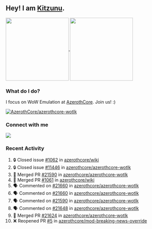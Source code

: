 ## Hey! I am [Kitzunu](https://Github.com/Kitzunu).

<!--
[![Kitzunu's Github stats](https://github-readme-stats.vercel.app/api?username=kitzunu&theme=github_dark&show_icons=true&number_format=long)](https://github.com/Kitzunu)

[![Kitzunu's Language stats](https://github-readme-stats.vercel.app/api/top-langs/?username=Kitzunu&layout=donut&theme=github_dark)](https://github.com/Kitzunu)
-->

<a href="https://github.com/Kitzunu">
  <img height=200 align="center" src="https://github-readme-stats.vercel.app/api?username=kitzunu&theme=github_dark&show_icons=true&number_format=long" />
</a>
<a href="https://github.com/Kitzunu">
  <img height=200 align="center" src="https://github-readme-stats.vercel.app/api/top-langs/?username=Kitzunu&layout=donut&theme=github_dark" />
</a>

### What do I do?

I focus on WoW Emulation at [AzerothCore](https://github.com/AzerothCore). Join us! :)

[![AzerothCore/azerothcore-wotlk](https://github-readme-stats.vercel.app/api/pin/?username=AzerothCore&repo=azerothcore-wotlk&theme=github_dark&show_owner=true)](https://github.com/azerothcore/azerothcore-wotlk)

### Connect with me
[![](https://img.shields.io/badge/AzerothCore%20Discord-Connect%20with%20me!-green)](https://discord.com/invite/gkt4y2x)

### Recent Activity

<!--START_SECTION:activity-->
1. 🔒 Closed issue [#1062](https://github.com/azerothcore/wiki/issues/1062) in [azerothcore/wiki](https://github.com/azerothcore/wiki)
2. 🔒 Closed issue [#11446](https://github.com/azerothcore/azerothcore-wotlk/issues/11446) in [azerothcore/azerothcore-wotlk](https://github.com/azerothcore/azerothcore-wotlk)
3. 🎉 Merged PR [#21590](https://github.com/azerothcore/azerothcore-wotlk/pull/21590) in [azerothcore/azerothcore-wotlk](https://github.com/azerothcore/azerothcore-wotlk)
4. 🎉 Merged PR [#1061](https://github.com/azerothcore/wiki/pull/1061) in [azerothcore/wiki](https://github.com/azerothcore/wiki)
5. 🗣 Commented on [#21660](https://github.com/azerothcore/azerothcore-wotlk/issues/21660#issuecomment-2704973129) in [azerothcore/azerothcore-wotlk](https://github.com/azerothcore/azerothcore-wotlk)
6. 🗣 Commented on [#21660](https://github.com/azerothcore/azerothcore-wotlk/issues/21660#issuecomment-2704960622) in [azerothcore/azerothcore-wotlk](https://github.com/azerothcore/azerothcore-wotlk)
7. 🗣 Commented on [#21590](https://github.com/azerothcore/azerothcore-wotlk/pull/21590#issuecomment-2704937120) in [azerothcore/azerothcore-wotlk](https://github.com/azerothcore/azerothcore-wotlk)
8. 🗣 Commented on [#21648](https://github.com/azerothcore/azerothcore-wotlk/pull/21648#issuecomment-2698708848) in [azerothcore/azerothcore-wotlk](https://github.com/azerothcore/azerothcore-wotlk)
9. 🎉 Merged PR [#21624](https://github.com/azerothcore/azerothcore-wotlk/pull/21624) in [azerothcore/azerothcore-wotlk](https://github.com/azerothcore/azerothcore-wotlk)
10. ❌ Reopened PR [#5](https://github.com/azerothcore/mod-breaking-news-override/pull/5) in [azerothcore/mod-breaking-news-override](https://github.com/azerothcore/mod-breaking-news-override)
<!--END_SECTION:activity-->
